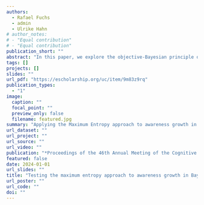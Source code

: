 ```yaml
---
authors:
  - Rafael Fuchs
  - admin
  - Ulrike Hahn
# author_notes:
# - "Equal contribution"
# - "Equal contribution"
publication_short: ""
abstract: "In this paper, we explore the objective-Bayesian principle of minimum information and Maximum Entropy as a solution to the problem of awareness growth: how should rational agents adjust their beliefs upon becoming aware of new possibilities? We introduce the Maximum Entropy principle as a theoretical solution to the problem of awareness growth and present the results of two experiments conducted to compare human reasoners' responses with the theoretical prescriptions of the Maximum Entropy approach. We discover that, although the MaxEnt method may appear computationally demanding, participants' responses are largely consistent with the theoretical prescription."
tags: []
projects: []
slides: ""
url_pdf: "https://escholarship.org/uc/item/9m83z9rq"
publication_types:
  - "1"
image:
  caption: ""
  focal_point: ""
  preview_only: false
  filename: featured.jpg
summary: "Applying the Maximum Entropy approach to awareness growth in the Bayesian framework, i.e. incorporating new events that we previously did not consider possible."
url_dataset: ""
url_project: ""
url_source: ""
url_video: ""
publication: "*Proceedings of the 46th Annual Meeting of the Cognitive Science Society*"
featured: false
date: 2024-01-01
url_slides: ""
title: "Testing the maximum entropy approach to awareness growth in Bayesian epistemology and decision theory"
url_poster: ""
url_code: ""
doi: ""
---
```

